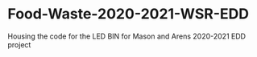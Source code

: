 # Food-Waste-2020-2021-WSR-EDD
Housing the code for the LED BIN for Mason and Arens 2020-2021 EDD project
